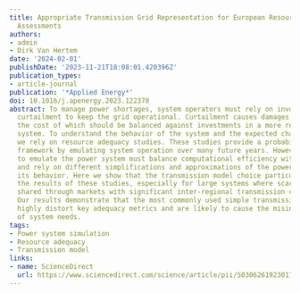 ```yaml
---
title: Appropriate Transmission Grid Representation for European Resource Adequacy
  Assessments
authors:
- admin
- Dirk Van Hertem
date: '2024-02-01'
publishDate: '2023-11-21T18:08:01.420396Z'
publication_types:
- article-journal
publication: '*Applied Energy*'
doi: 10.1016/j.apenergy.2023.122378
abstract: To manage power shortages, system operators must rely on involuntarily demand
  curtailment to keep the grid operational. Curtailment causes damages to consumers,
  the cost of which should be balanced against investments in a more reliable power
  system. To understand the behavior of the system and the expected character of shortages,
  we rely on resource adequacy studies. These studies provide a probabilistic quantitative
  framework by emulating system operation over many future years. However, the methods
  to emulate the power system must balance computational efficiency with accuracy
  and rely on different simplifications and approximations of the power system and
  its behavior. Here we show that the transmission model choice particularly impacts
  the results of these studies, especially for large systems where scarcity risk is
  shared through markets with significant inter-regional transmission capacities.
  Our results demonstrate that the most commonly used simple transmission grid models
  highly distort key adequacy metrics and are likely to cause the misinterpretation
  of system needs.
tags:
- Power system simulation
- Resource adequacy
- Transmission model
links:
- name: ScienceDirect
  url: https://www.sciencedirect.com/science/article/pii/S0306261923017427
---
```

